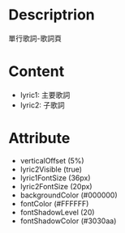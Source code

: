 # Descriptrion 

單行歌詞-歌詞頁

# Content

- lyric1: 主要歌詞
- lyric2: 子歌詞

# Attribute
- verticalOffset (5%)
- lyric2Visible (true)
- lyric1FontSize (36px)
- lyric2FontSize (20px)
- backgroundColor (#000000)
- fontColor (#FFFFFF)
- fontShadowLevel (20)
- fontShadowColor (#3030aa)
